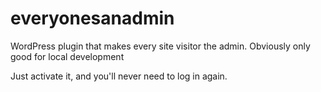 # everyonesanadmin
WordPress plugin that makes every site visitor the admin. Obviously only good for local development

Just activate it, and you'll never need to log in again.
